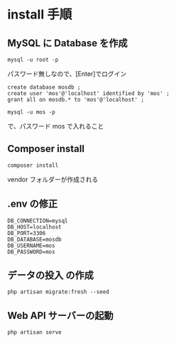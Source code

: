 # install 手順

## MySQL に Database を作成

```
mysql -u root -p 
```

パスワード無しなので、[Enter]でログイン


```
create database mosdb ;
create user 'mos'@'localhost' identified by 'mos' ;
grant all on mosdb.* to 'mos'@'localhost' ;
```

```
mysql -u mos -p 
```

で、パスワード mos で入れること


## Composer install 

```
composer install 
```

vendor フォルダーが作成される



## .env の修正

```
DB_CONNECTION=mysql
DB_HOST=localhost
DB_PORT=3306
DB_DATABASE=mosdb
DB_USERNAME=mos
DB_PASSWORD=mos
```


## データの投入 の作成

```
php artisan migrate:fresh --seed
```


## Web API サーバーの起動
```
php artisan serve
```

